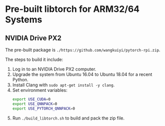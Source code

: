 # Pre-built libtorch for ARM32/64 Systems

## NVIDIA Drive PX2

The pre-built package is `./https://github.com/wangkuiyi/pytorch-rpi.zip`.

The steps to build it include:

1. Log in to an NVIDIA Drive PX2 computer.
1. Upgrade the system from Ubuntu 16.04 to Ubuntu 18.04 for a recent Python.
1. Install Clang with `sudo apt-get install -y clang`.
1. Set environment variables:
   ```bash
   export USE_CUDA=0
   export USE_QNNPACK=0
   export USE_PYTORCH_QNNPACK=0
   ```
1. Run `./build_libtorch.sh` to build and pack the zip file.
